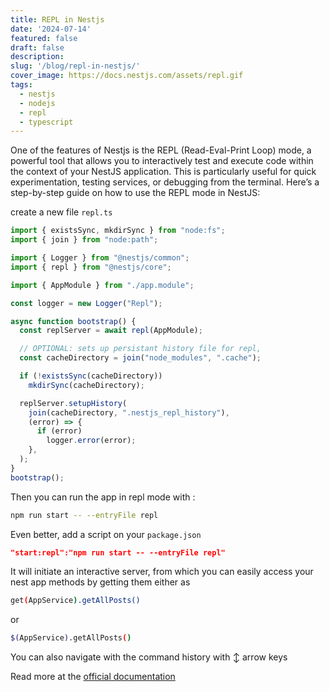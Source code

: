 ```yaml
---
title: REPL in Nestjs
date: '2024-07-14'
featured: false
draft: false
description:
slug: '/blog/repl-in-nestjs/'
cover_image: https://docs.nestjs.com/assets/repl.gif
tags:
  - nestjs
  - nodejs
  - repl
  - typescript
---
```


One of the features of Nestjs is the REPL (Read-Eval-Print Loop) mode, a powerful tool that allows you to interactively test and execute code within the context of your NestJS application. This is particularly useful for quick experimentation, testing services, or debugging from the terminal. Here’s a step-by-step guide on how to use the REPL mode in NestJS:

create a new file `repl.ts`
```ts
import { existsSync, mkdirSync } from "node:fs";
import { join } from "node:path";

import { Logger } from "@nestjs/common";
import { repl } from "@nestjs/core";

import { AppModule } from "./app.module";

const logger = new Logger("Repl");

async function bootstrap() {
  const replServer = await repl(AppModule);

  // OPTIONAL: sets up persistant history file for repl,
  const cacheDirectory = join("node_modules", ".cache");

  if (!existsSync(cacheDirectory))
    mkdirSync(cacheDirectory);

  replServer.setupHistory(
    join(cacheDirectory, ".nestjs_repl_history"),
    (error) => {
      if (error)
        logger.error(error);
    },
  );
}
bootstrap();

```

Then you can run the app in repl mode with :

``` sh
npm run start -- --entryFile repl
```
Even better, add a script on your `package.json`

```json
"start:repl":"npm run start -- --entryFile repl"
```

It will initiate an interactive server, from which you can easily access your nest app methods by getting them either as
```sh
get(AppService).getAllPosts()
```

or

```sh
$(AppService).getAllPosts()
```
You can also navigate with the command history with ↕️ arrow keys

Read more at the [official documentation](https://docs.nestjs.com/recipes/repl)

